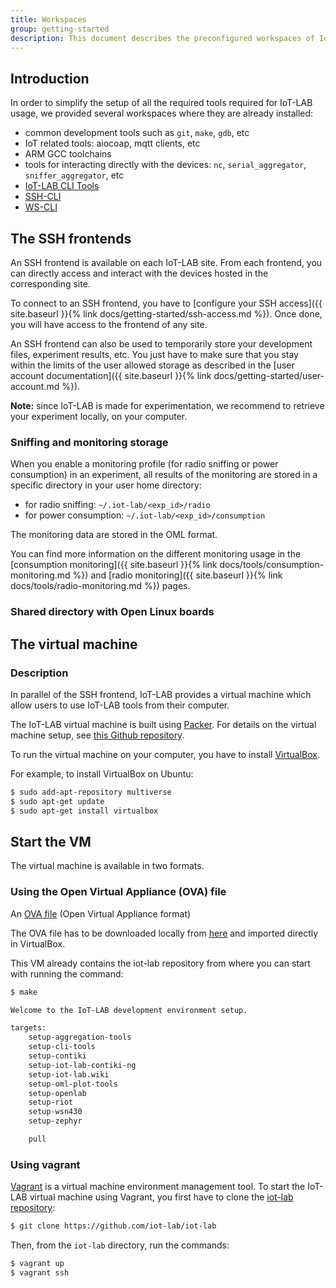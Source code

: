```yaml
---
title: Workspaces
group: getting-started
description: This document describes the preconfigured workspaces of IoT-LAB. These workspaces contain all tools that can be used to interact with the different ressources of the testbed.
---
```


## Introduction

In order to simplify the setup of all the required tools required for
IoT-LAB usage, we provided several workspaces where they are already installed:
- common development tools such as `git`, `make`, `gdb`, etc
- IoT related tools: aiocoap, mqtt clients, etc
- ARM GCC toolchains
- tools for interacting directly with the devices: `nc`, `serial_aggregator`,
  `sniffer_aggregator`, etc
- [IoT-LAB CLI Tools](https://github.com/iot-lab/ssh-cli-tools)
- [SSH-CLI](https://github.com/iot-lab/ssh-cli-tools)
- [WS-CLI](https://github.com/iot-lab/ws-cli-tools)

## The SSH frontends

An SSH frontend is available on each IoT-LAB site. From each frontend, you
can directly access and interact with the devices hosted in the corresponding
site.

To connect to an SSH frontend, you have to
[configure your SSH access]({{ site.baseurl }}{% link docs/getting-started/ssh-access.md %}).
Once done, you will have access to the frontend of any site.

An SSH frontend can also be used to temporarily store your development files,
experiment results, etc. You just have to make sure that you stay within the
limits of the user allowed storage as described in the
[user account documentation]({{ site.baseurl }}{% link docs/getting-started/user-account.md %}).

**Note:** since IoT-LAB is made for experimentation, we recommend to retrieve your
experiment locally, on your computer.

### Sniffing and monitoring storage

When you enable a monitoring profile (for radio sniffing or power consumption)
in an experiment, all results of the monitoring are stored in a specific
directory in your user home directory:
- for radio sniffing: `~/.iot-lab/<exp_id>/radio`
- for power consumption: `~/.iot-lab/<exp_id>/consumption`

The monitoring data are stored in the OML format.

You can find more information on the different monitoring usage in the
[consumption monitoring]({{ site.baseurl }}{% link docs/tools/consumption-monitoring.md %})
and [radio monitoring]({{ site.baseurl }}{% link docs/tools/radio-monitoring.md %}) pages.

### Shared directory with Open Linux boards



## The virtual machine

### Description

In parallel of the SSH frontend, IoT-LAB provides a virtual machine which allow
users to use IoT-LAB tools from their computer.

The IoT-LAB virtual machine is built using [Packer](https://www.packer.io/). For
details on the virtual machine setup, see
[<i class="fab fa-github"></i> this Github repository](https://github.com/iot-lab/iot-lab-packer).

To run the virtual machine on your computer, you have to install
[VirtualBox](https://www.virtualbox.org/).

For example, to install VirtualBox on Ubuntu:

```bash
$ sudo add-apt-repository multiverse
$ sudo apt-get update
$ sudo apt-get install virtualbox
```

## Start the VM

The virtual machine is available in two formats.

### Using the Open Virtual Appliance (OVA) file

An [OVA file](https://www.iot-lab.info/vagrant-box/iotlab-vm.ova) (Open Virtual Appliance format)

The OVA file has to be downloaded locally from
[here](https://www.iot-lab.info/vagrant-box/iotlab-vm.ova) and imported directly in VirtualBox.

This VM already contains the iot-lab repository from where you can start with
running the command:

```bash
$ make

Welcome to the IoT-LAB development environment setup.

targets:
	setup-aggregation-tools
	setup-cli-tools
	setup-contiki
	setup-iot-lab-contiki-ng
	setup-iot-lab.wiki
	setup-oml-plot-tools
	setup-openlab
	setup-riot
	setup-wsn430
	setup-zephyr

	pull
```

### Using vagrant

[Vagrant](https://www.vagrantup.com/) is a virtual machine environment
management tool. To start the IoT-LAB virtual machine using Vagrant, you first have
to clone the [<i class="fab fa-github"></i> iot-lab repository](https://github.com/iot-lab/iot-lab):

```bash
$ git clone https://github.com/iot-lab/iot-lab
```

Then, from the `iot-lab` directory, run the commands:

```bash
$ vagrant up
$ vagrant ssh
```
